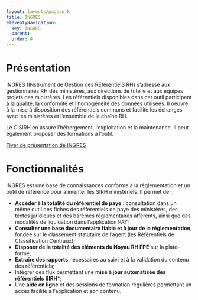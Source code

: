 ```yaml
---
layout: layouts/page.njk
title: INGRES
eleventyNavigation:
  key: INGRES
  parent:
  order: 4
---
```


# Présentation
INGRES (INstrument de Gestion des REférentielS RH) s’adresse aux gestionnaires RH des ministères, aux directions de tutelle et aux équipes projets des ministères. Les référentiels disponibles dans cet outil participent à la qualité, la conformité et l’homogénéité des données utilisées. Il oeuvre à la mise à disposition des référentiels communs et facilite les échanges avec les ministères et l’ensemble de la chaîne RH.

Le CISIRH en assure l’hébergement, l’exploitation et la maintenance. Il peut également proposer des formations à l’outil.

[Flyer de présentation de INGRES](/files/flyer_ingres.pdf)

# Fonctionnalités
INGRES est une base de connaissances conforme à la réglementation et un outil de référence pour alimenter les SIRH ministériels. Il permet de :

- **Accéder à la totalité du référentiel de paye** : consultation dans un même outil des fiches des référentiels de paye des ministères, des textes juridiques et des barèmes réglementaires afférents, ainsi que des modalités de liquidation dans l’application PAY;
- **Consulter une base documentaire fiable et à jour de la réglementation**, fondée sur le classement statutaire de l’agent (les Référentiels de Classification Centraux);
- **Disposer de la totalité des éléments du Noyau RH FPE** sur la plate-forme;
- **Extraire des rapports** nécessaires au suivi et à la validation du contenu des référentiels;
- Intégrer des flux permettant une **mise à jour automatisée des référentiels SIRH***;
- Une **aide en ligne** et des sessions de formation régulières permettant un accès facilité à l’application et son contenu.

